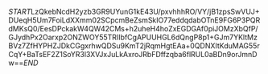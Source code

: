 $START$LzQkebNcdH2yzb3GR9UYunG1kE43U/pxvhhhRO/VY/jB1zpsSwVUJ+DUeqH5Um7FoiLdXXmm02SCpcmBeZsmSkIO77eddqdabOTnE9FG6P3PQRdMKsQ0/EesDPckakW4QW42CMs+h2uheH4hoZxEGDGAf0piJOMzXbQfP/GJydhPx2Oarxp2ONZWOY55TRIIbfCgAPUUHGL6dQngP8p1+GJm7YKltMzBVz7ZfHYPHZJDkCGgxrhwQDSu9KmT2jRqmHgtEAa+0QDNXItKduMAG55rCqY+BaTsEF2Z1SoYR3l3XVJxJuLkAxroJRbFDffzqba6flRUL0aBDn9orJmnDw==$END$